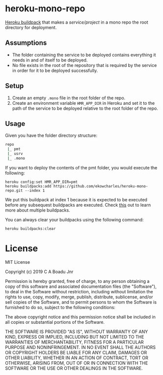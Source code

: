 # heroku-mono-repo

[Heroku buildpack](https://devcenter.heroku.com/articles/buildpack-api) that makes a _service/project_ in a mono repo the root directory for deployment.

## Assumptions

- The folder containing the service to be deployed contains everything it needs in and of itself to be deployed.
- No file exists in the root of the repository that is required by the service in order for it to be deployed successfully.

## Setup

1. Create an empty `.mono` file in the root folder of the repo.
2. Create an environment variable `HMR_APP_DIR` in Heroku and set it to the path of the service to be deployed relative to the root folder of the repo.

## Usage

Given you have the folder directory structure:

```sh
repo
 |_ pmt
 |_ usrv
 |_ .mono
```

If you want to deploy the contents of the pmt folder, you would execute the following:

```
heroku config:set HMR_APP_DIR=pmt
heroku buildpacks:add https://github.com/ekowcharles/heroku-mono-repo.git --index 1
```

We put this buildpack at index 1 because it is expected to be executed before any subsequest buildpacks are executed. Check [this](https://devcenter.heroku.com/articles/using-multiple-buildpacks-for-an-app) out to learn more about multiple buildpacks.

You can always clear your buildpacks using the following command:

```sh
heroku buildpacks:clear
```

# License

MIT License

Copyright (c) 2019 C A Boadu Jnr

Permission is hereby granted, free of charge, to any person obtaining a copy of this software and associated documentation files (the "Software"), to deal in the Software without restriction, including without limitation the rights to use, copy, modify, merge, publish, distribute, sublicense, and/or sell copies of the Software, and to permit persons to whom the Software is furnished to do so, subject to the following conditions:

The above copyright notice and this permission notice shall be included in all copies or substantial portions of the Software.

THE SOFTWARE IS PROVIDED "AS IS", WITHOUT WARRANTY OF ANY KIND, EXPRESS OR IMPLIED, INCLUDING BUT NOT LIMITED TO THE WARRANTIES OF MERCHANTABILITY, FITNESS FOR A PARTICULAR PURPOSE AND NONINFRINGEMENT. IN NO EVENT SHALL THE AUTHORS OR COPYRIGHT HOLDERS BE LIABLE FOR ANY CLAIM, DAMAGES OR OTHER LIABILITY, WHETHER IN AN ACTION OF CONTRACT, TORT OR OTHERWISE, ARISING FROM, OUT OF OR IN CONNECTION WITH THE SOFTWARE OR THE USE OR OTHER DEALINGS IN THE SOFTWARE.
